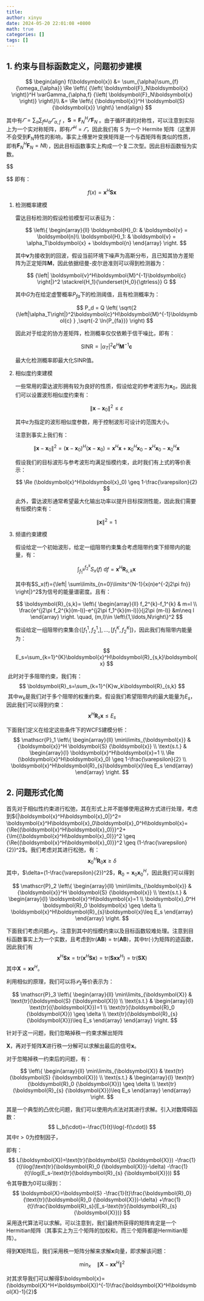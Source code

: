 ```yaml
---
title:
author: xinyu
date: 2024-05-20 22:01:08 +0800
math: true
categories: []
tags: []
---
```


## 1. 约束与目标函数定义，问题初步建模

$$
\begin{align}
f(\boldsymbol{x}) &=
\sum_{\alpha}\sum_{f}{\omega_{\alpha}}
\Re
\left\{
{\left( \boldsymbol{F}_N\boldsymbol{x} \right)}^H \varGamma_{\alpha,f} {\left( \boldsymbol{F}_N\boldsymbol{x} \right)}
\right\}\\
&=
\Re
\left\{
{\boldsymbol{x}}^H  \boldsymbol{S}  {\boldsymbol{x}}
\right\}
\end{align}
$$

其中有$\varGamma=\sum_{\alpha}\sum_{f}{\omega_{\alpha}} \varGamma_{\alpha,f}$ ，$\boldsymbol{S}=\boldsymbol{F}_N^H \varGamma\boldsymbol{F}_N$ 。由于循环谱的对称性，可以注意到实际上为一个实对称矩阵，即有$\varGamma^H=\varGamma$，因此我们有 S 为一个 Hermite 矩阵（这里并不会受到$\boldsymbol{F}_N$特性的影响，事实上傅里叶变换矩阵是一个与酉矩阵有类似的性质，即有$\boldsymbol{F}_N^H\boldsymbol{F}_N=N\boldsymbol{I}$），因此目标函数事实上构成一个复二次型。因此目标函数恒为实数。

$$

$$
即有：

$$
f(x)={\boldsymbol{x}}^H  \boldsymbol{S}  {\boldsymbol{x}}
$$

1. 检测概率建模
   
   雷达目标检测的假设检验模型可以表征为：
   
   $$
   \left\{
\begin{array}{ll}
\boldsymbol{H}_0: & \boldsymbol{v} = \boldsymbol{n}\\
\boldsymbol{H}_1: & \boldsymbol{v} = \alpha_T\boldsymbol{x} + \boldsymbol{n}
\end{array}
\right.
   $$
   
   其中$\boldsymbol{v}$为接收到的回波，假设当前环境下噪声为高斯分布，且已知其协方差矩阵为正定矩阵$\boldsymbol{M}$，因此依据纽曼-皮尔逊准则可以得到检测器为：
   
   $$
   {\left| \boldsymbol{v}^H\boldsymbol{M}^{-1}\boldsymbol{c} \right|}^2  \stackrel{H_1}{\underset{H_0}{\gtrless}} G
   $$
   
   其中$G$为在给定虚警概率$P_{fa}$下的检测阈值，且有检测概率为：
   
   $$
   P_d = Q \left(
\sqrt{2 {\left|\alpha_T\right|}^2\boldsymbol{c}^H\boldsymbol{M}^{-1}\boldsymbol{c} }
,\sqrt{-2 \ln{P_{fa}}}
\right)
   $$
   
   因此对于给定的协方差矩阵，检测概率仅仅依赖于信干噪比，即有：
   
   $$
   \text{SINR}={\left|\alpha_T\right|}^2\boldsymbol{c}^H\boldsymbol{M}^{-1}\boldsymbol{c}
   $$
   
   最大化检测概率即最大化$\text{SINR}$值。

2. 相似度约束建模
   
   一些常用的雷达波形拥有较为良好的性质，假设给定的参考波形为$\boldsymbol{x}_0$，因此我们可以设置波形相似度约束有：
   
   $$
   {\left\|
\boldsymbol{x}-\boldsymbol{x}_0 
\right\|}^2 \leq \varepsilon
   $$
   
   其中$\varepsilon$为指定的波形相似度参数，用于控制波形可设计的范围大小。
   
   注意到事实上我们有：
   
   $$
   {\left\|\boldsymbol{x}-\boldsymbol{x}_0 \right\|}^2
=
{\left(\boldsymbol{x}-\boldsymbol{x}_0 \right)}^H {\left(
\boldsymbol{x}-\boldsymbol{x}_0 
\right)}
=
\boldsymbol{x}^H\boldsymbol{x}+\boldsymbol{x}_0^H\boldsymbol{x}_0-\boldsymbol{x}^H\boldsymbol{x}_0-\boldsymbol{x}_0^H\boldsymbol{x}
   $$
   
   假设我们的目标波形与参考波形均满足恒模约束，此时我们有上式的等价表示：
   
   $$
   \Re (\boldsymbol{x}^H\boldsymbol{x}_0) \geq 1-\frac{\varepsilon}{2}
   $$
   
   此外，雷达波形通常希望最大化输出功率以提升目标探测性能，因此我们需要有恒模约束有：
   
   $$
   {\left\| \boldsymbol{x} \right\|}^2=1
   $$

3. 频谱约束建模
   
   假设给定一个初始波形，给定一组阻带约束集合考虑阻带约束下频带内的能量，有：
   
   $$
   \int_{f_1^k}^{f_2^k}{S_x(f) ~\text{d}f}=\boldsymbol{x}^H \boldsymbol{R}_{s,k}\boldsymbol{x}
   $$
   
   其中有$S_x(f)={\left| \sum\limits_{n=0}\limits^{N-1}{x(n)e^{-2j2\pi fn}} \right|}^2$为信号的能量谱密度。且有：
   
   $$
   \boldsymbol{R}_{s,k}=
\left\{
\begin{array}{ll}
f_2^{k}-f_1^{k} & m=l \\
\frac{e^{j2\pi f_2^{k}(m-l)}-e^{j2\pi f_1^{k}(m-l)}}{j2\pi (m-l)} &m\neq l
\end{array}
\right.
\quad, (m,l)\in \left\{1,\ldots,N\right\}^2
   $$
   
   假设给定一组阻带约束集合$\left\{ [f_1^1,f_2^1,\right],\ldots,[f_1^K, f_2^K]\}$，因此我们有阻带内能量为：
   
   $$
   E_s=\sum_{k=1}^{K}\boldsymbol{x}^H\boldsymbol{R}_{s,k}\boldsymbol{x}
   $$

​    此时对于多阻带约束，我们有：
$$
\boldsymbol{R}_s=\sum_{k=1}^{K}w_k\boldsymbol{R}_{s,k}
$$
​    其中$w_k$是我们对于多个阻带的权重约束。假设我们希望阻带内的最大能量为$E_s$，因此我们可以得到约束：
$$
\boldsymbol{x}^H\boldsymbol{R}_{s}\boldsymbol{x}\leq E_s
$$

下面我们定义在给定这些条件下的WCFS建模分析：
$$
\mathscr{P}_1
\left\{
\begin{array}{ll}
\min\limits_{\boldsymbol{x}} & {\boldsymbol{x}}^H  \boldsymbol{S}  {\boldsymbol{x}} \\
\text{s.t.} & 
\begin{array}{l} 
\boldsymbol{x}^H\boldsymbol{x}=1 \\ 
\Re (\boldsymbol{x}^H\boldsymbol{x}_0) \geq 1-\frac{\varepsilon}{2} \\
\boldsymbol{x}^H\boldsymbol{R}_{s}\boldsymbol{x}\leq E_s
\end{array}
\end{array}
\right.
$$

## 2. 问题形式化简

首先对于相似性约束进行松弛，其在形式上并不能够使用这种方式进行处理，考虑到${|\boldsymbol{x}^H\boldsymbol{x}_0|}^2= \boldsymbol{x}^H\boldsymbol{x}_0\boldsymbol{x}_0^H\boldsymbol{x}={\Re{(\boldsymbol{x}^H\boldsymbol{x}_0)}}^2+{\Im{(\boldsymbol{x}^H\boldsymbol{x}_0)}}^2 \geq {\Re{(\boldsymbol{x}^H\boldsymbol{x}_0)}}^2 \geq (1-\frac{\varepsilon}{2})^2$。我们考虑对其进行松弛，有：
$$
\boldsymbol{x}_0^H \boldsymbol{R}_0 \boldsymbol{x} \geq \delta
$$
其中，$\delta=(1-\frac{\varepsilon}{2})^2$，$\boldsymbol{R}_0=\boldsymbol{x}_0\boldsymbol{x}_0^H$，因此我们可以得到

$$
\mathscr{P}_2
\left\{
\begin{array}{ll}
\min\limits_{\boldsymbol{x}} & {\boldsymbol{x}}^H  \boldsymbol{S}  {\boldsymbol{x}} \\
\text{s.t.} & 
\begin{array}{l} 
\boldsymbol{x}^H\boldsymbol{x}=1 \\ 
\boldsymbol{x}_0^H \boldsymbol{R}_0 \boldsymbol{x} \geq \delta \\
\boldsymbol{x}^H\boldsymbol{R}_{s}\boldsymbol{x}\leq E_s
\end{array}
\end{array}
\right.
$$

下面我们考虑问题$\mathscr{P}_2$，注意到其中的恒模约束以及目标函数较难处理。注意到目标函数事实上为一个实数，且考虑到$\text{tr}(\boldsymbol{A}\boldsymbol{B})=\text{tr}(\boldsymbol{A}\boldsymbol{B})$，其中$\text{tr}(\cdot)$为矩阵的迹函数，因此我们有
$$
{\boldsymbol{x}}^H  \boldsymbol{S}  {\boldsymbol{x}}
= \text{tr}({\boldsymbol{x}}^H  \boldsymbol{S}  {\boldsymbol{x}})
= \text{tr}(\boldsymbol{S}  {\boldsymbol{x}} {\boldsymbol{x}}^H)
= \text{tr}(\boldsymbol{S}  {\boldsymbol{X}})
$$
其中$\boldsymbol{X}={\boldsymbol{x}} {\boldsymbol{x}}^H$。

利用相似的原理，我们可以将$\mathscr{P}_2$等价表示为：

$$
\mathscr{P}_3
\left\{
\begin{array}{ll}
\min\limits_{\boldsymbol{X}} & \text{tr}(\boldsymbol{S}  {\boldsymbol{X}}) \\
\text{s.t.} & 
\begin{array}{l} 
\text{tr}({\boldsymbol{X}})=1 \\ 
\text{tr}(\boldsymbol{R}_0 {\boldsymbol{X}}) \geq \delta \\
\text{tr}(\boldsymbol{R}_{s}  {\boldsymbol{X}})\leq E_s
\end{array}
\end{array}
\right.
$$

针对于这一问题，我们忽略掉秩一约束求解出矩阵

$\boldsymbol{X}$，再对于矩阵$\boldsymbol{X}$进行秩一分解可以求解出最后的信号$\boldsymbol{x}$。

对于忽略掉秩一约束后的问题，有：

$$
\left\{
\begin{array}{ll}
\min\limits_{\boldsymbol{X}} & \text{tr}(\boldsymbol{S}  {\boldsymbol{X}}) \\
\text{s.t.} & 
\begin{array}{l} 
\text{tr}(\boldsymbol{R}_0 {\boldsymbol{X}}) \geq \delta \\
\text{tr}(\boldsymbol{R}_{s}  {\boldsymbol{X}})\leq E_s
\end{array}
\end{array}
\right.
$$

其是一个典型的凸优化问题，我们可以使用内点法对其进行求解。引入对数障碍函数：
$$
L_b(\cdot)=-\frac{1}{t}\log(-f(\cdot))
$$
其中$t>0$为控制因子，

即有：
$$
L(\boldsymbol{X})=\text{tr}(\boldsymbol{S}  {\boldsymbol{X}})
-\frac{1}{t}\log(\text{tr}(\boldsymbol{R}_0 {\boldsymbol{X}})-\delta)
-\frac{1}{t}\log(E_s-\text{tr}(\boldsymbol{R}_{s}  {\boldsymbol{X}}))
$$
令其导数为0可以得到：
$$
\boldsymbol{X}=\boldsymbol{S}
-\frac{1}{t}\frac{\boldsymbol{R}_0}{\text{tr}(\boldsymbol{R}_0 {\boldsymbol{X}})-\delta}
+\frac{1}{t}\frac{\boldsymbol{R}_s}{E_s-\text{tr}(\boldsymbol{R}_{s}  {\boldsymbol{X}})}
$$
采用迭代算法可以求解。可以注意到，我们最终所获得的矩阵肯定是一个Hermitian矩阵（其事实上为三个矩阵的加权和，而三个矩阵都是Hermitian矩阵）。

得到$\boldsymbol{X}$矩阵后，我们采用秩一矩阵分解来求解$\boldsymbol{x}$向量，即求解该问题：

$$
\min_{x} \quad {\left\| \boldsymbol{X}-\boldsymbol{x}\boldsymbol{x}^H \right\|}^2
$$

对其求导我们可以解得$\boldsymbol{x}=(\boldsymbol{X}^H+\boldsymbol{X})^{-1}\frac{\boldsymbol{X}^H\boldsymbol{X}-1}{2}$
